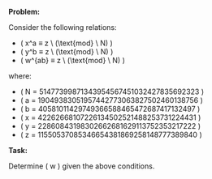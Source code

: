 **Problem:**

Consider the following relations:

- \( x^a ≡ z \ (\text{mod} \ N) \)
- \( y^b ≡ z \ (\text{mod} \ N) \)
- \( w^{ab} ≡ z \ (\text{mod} \ N) \)

where:

- \( N = 51477399871343954567451032427835692323 \)
- \( a = 19049383051957442773063827502460138756 \)
- \( b = 40581011429749366588465472687417132497 \)
- \( x = 42262668107226134502521488253731224431 \)
- \( y = 22860843198302662681629113752353217222 \)
- \( z = 11550537085346654381869258148777389840 \)

**Task:**

Determine \( w \) given the above conditions.
